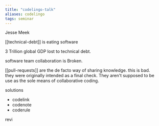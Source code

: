 ```yaml
---
title: "codelingo-talk"
aliases: codelingo
tags: seminar
---
```


Jesse Meek

[[technical-debt]] is eating software

3 Trillion global GDP lost to technical debt.

software team collaboration is Broken.

[[pull-requests]] are the de facto way of sharing knowledge. this is bad. they were originally intended as a final check. They aren't supposed to be use as the sole means of collaborative coding. 

solutions
- codelink
- codenote
- coderule


revi
